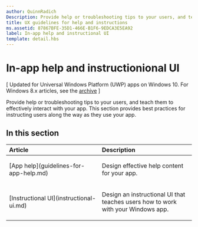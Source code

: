```yaml
---
author: QuinnRadich
Description: Provide help or troubleshooting tips to your users, and teach them to effectively interact with your app. This section provides best practices for instructing users along the way as they use your app.
title: UX guidelines for help and instructions
ms.assetid: 87867BFE-35D1-466E-B1F6-9EDCA3E5EA92
label: In-app help and instructional UI
template: detail.hbs
---
```


# In-app help and instructionional UI 


\[ Updated for Universal Windows Platform (UWP) apps on Windows 10. For Windows 8.x articles, see the [archive](http://go.microsoft.com/fwlink/p/?linkid=619132) \]

Provide help or troubleshooting tips to your users, and teach them to effectively interact with your app. This section provides best practices for instructing users along the way as they use your app.
## In this section
<table>
<colgroup>
<col width="50%" />
<col width="50%" />
</colgroup>
<thead>
<tr class="header">
<th align="left">Article</th>
<th align="left">Description</th>
</tr>
</thead>
<tbody>
<tr class="odd">
<td align="left"><p>[App help](guidelines-for-app-help.md)</p></td>
<td align="left"><p>Design effective help content for your app.</p></td>
</tr>
<tr class="even">
<td align="left"><p>[Instructional UI](instructional-ui.md)</p></td>
<td align="left"><p>Design an instructional UI that teaches users how to work with your Windows app.</p></td>
</tr>
</tbody>
</table>






<!--HONumber=Jun16_HO2-->


